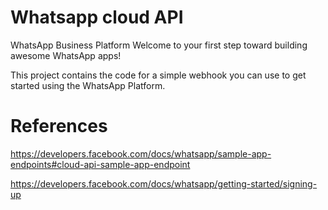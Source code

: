 # Whatsapp cloud API

WhatsApp Business Platform 
Welcome to your first step toward building awesome WhatsApp apps!

This project contains the code for a simple webhook you can use to get started using the WhatsApp Platform.


# References

https://developers.facebook.com/docs/whatsapp/sample-app-endpoints#cloud-api-sample-app-endpoint

https://developers.facebook.com/docs/whatsapp/getting-started/signing-up
